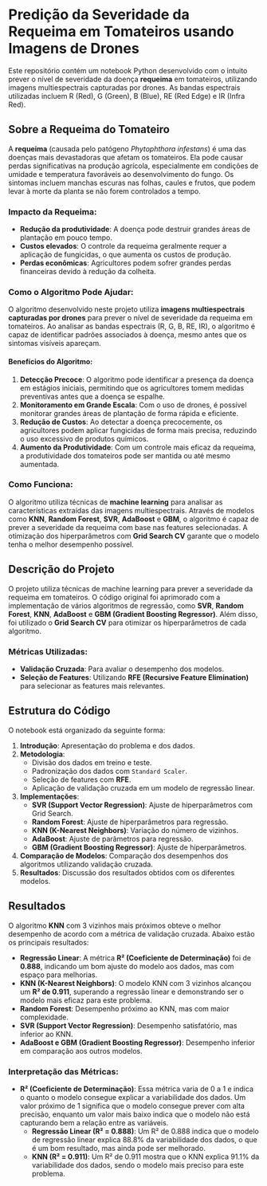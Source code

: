 # Predição da Severidade da Requeima em Tomateiros usando Imagens de Drones

Este repositório contém um notebook Python desenvolvido com o intuito prever o nível de severidade da doença **requeima** em tomateiros, utilizando imagens multiespectrais capturadas por drones. As bandas espectrais utilizadas incluem R (Red), G (Green), B (Blue), RE (Red Edge) e IR (Infra Red).

## Sobre a Requeima do Tomateiro

A **requeima** (causada pelo patógeno *Phytophthora infestans*) é uma das doenças mais devastadoras que afetam os tomateiros. Ela pode causar perdas significativas na produção agrícola, especialmente em condições de umidade e temperatura favoráveis ao desenvolvimento do fungo. Os sintomas incluem manchas escuras nas folhas, caules e frutos, que podem levar à morte da planta se não forem controlados a tempo.

### Impacto da Requeima:
- **Redução da produtividade**: A doença pode destruir grandes áreas de plantação em pouco tempo.
- **Custos elevados**: O controle da requeima geralmente requer a aplicação de fungicidas, o que aumenta os custos de produção.
- **Perdas econômicas**: Agricultores podem sofrer grandes perdas financeiras devido à redução da colheita.

### Como o Algoritmo Pode Ajudar:
O algoritmo desenvolvido neste projeto utiliza **imagens multiespectrais capturadas por drones** para prever o nível de severidade da requeima em tomateiros. Ao analisar as bandas espectrais (R, G, B, RE, IR), o algoritmo é capaz de identificar padrões associados à doença, mesmo antes que os sintomas visíveis apareçam.

#### Benefícios do Algoritmo:
1. **Detecção Precoce**: O algoritmo pode identificar a presença da doença em estágios iniciais, permitindo que os agricultores tomem medidas preventivas antes que a doença se espalhe.
2. **Monitoramento em Grande Escala**: Com o uso de drones, é possível monitorar grandes áreas de plantação de forma rápida e eficiente.
3. **Redução de Custos**: Ao detectar a doença precocemente, os agricultores podem aplicar fungicidas de forma mais precisa, reduzindo o uso excessivo de produtos químicos.
4. **Aumento da Produtividade**: Com um controle mais eficaz da requeima, a produtividade dos tomateiros pode ser mantida ou até mesmo aumentada.

### Como Funciona:
O algoritmo utiliza técnicas de **machine learning** para analisar as características extraídas das imagens multiespectrais. Através de modelos como **KNN**, **Random Forest**, **SVR**, **AdaBoost** e **GBM**, o algoritmo é capaz de prever a severidade da requeima com base nas features selecionadas. A otimização dos hiperparâmetros com **Grid Search CV** garante que o modelo tenha o melhor desempenho possível.


## Descrição do Projeto

O projeto utiliza técnicas de machine learning para prever a severidade da requeima em tomateiros. O código original foi aprimorado com a implementação de vários algoritmos de regressão, como **SVR**, **Random Forest**, **KNN**, **AdaBoost** e **GBM (Gradient Boosting Regressor)**. Além disso, foi utilizado o **Grid Search CV** para otimizar os hiperparâmetros de cada algoritmo.

### Métricas Utilizadas:
- **Validação Cruzada**: Para avaliar o desempenho dos modelos.
- **Seleção de Features**: Utilizando **RFE (Recursive Feature Elimination)** para selecionar as features mais relevantes.

## Estrutura do Código

O notebook está organizado da seguinte forma:

1. **Introdução**: Apresentação do problema e dos dados.
2. **Metodologia**:
   - Divisão dos dados em treino e teste.
   - Padronização dos dados com `Standard Scaler`.
   - Seleção de features com **RFE**.
   - Aplicação de validação cruzada em um modelo de regressão linear.
3. **Implementações**:
   - **SVR (Support Vector Regression)**: Ajuste de hiperparâmetros com Grid Search.
   - **Random Forest**: Ajuste de hiperparâmetros para regressão.
   - **KNN (K-Nearest Neighbors)**: Variação do número de vizinhos.
   - **AdaBoost**: Ajuste de parâmetros para regressão.
   - **GBM (Gradient Boosting Regressor)**: Ajuste de hiperparâmetros.
4. **Comparação de Modelos**: Comparação dos desempenhos dos algoritmos utilizando validação cruzada.
5. **Resultados**: Discussão dos resultados obtidos com os diferentes modelos.
## Resultados

O algoritmo **KNN** com 3 vizinhos mais próximos obteve o melhor desempenho de acordo com a métrica de validação cruzada. Abaixo estão os principais resultados:

- **Regressão Linear**: A métrica **R² (Coeficiente de Determinação)** foi de **0.888**, indicando um bom ajuste do modelo aos dados, mas com espaço para melhorias.
- **KNN (K-Nearest Neighbors)**: O modelo KNN com 3 vizinhos alcançou um **R² de 0.911**, superando a regressão linear e demonstrando ser o modelo mais eficaz para este problema.
- **Random Forest**: Desempenho próximo ao KNN, mas com maior complexidade.
- **SVR (Support Vector Regression)**: Desempenho satisfatório, mas inferior ao KNN.
- **AdaBoost e GBM (Gradient Boosting Regressor)**: Desempenho inferior em comparação aos outros modelos.

### Interpretação das Métricas:
- **R² (Coeficiente de Determinação)**: Essa métrica varia de 0 a 1 e indica o quanto o modelo consegue explicar a variabilidade dos dados. Um valor próximo de 1 significa que o modelo consegue prever com alta precisão, enquanto um valor mais baixo indica que o modelo não está capturando bem a relação entre as variáveis.
  - **Regressão Linear (R² = 0.888)**: Um R² de 0.888 indica que o modelo de regressão linear explica 88.8% da variabilidade dos dados, o que é um bom resultado, mas ainda pode ser melhorado.
  - **KNN (R² = 0.911)**: Um R² de 0.911 mostra que o KNN explica 91.1% da variabilidade dos dados, sendo o modelo mais preciso para este problema.
